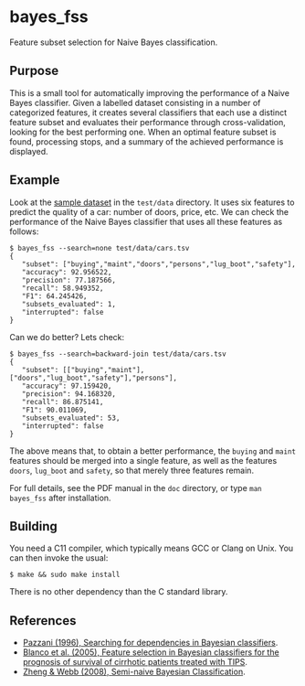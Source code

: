 # bayes_fss

Feature subset selection for Naive Bayes classification.


## Purpose

This is a small tool for automatically improving the performance of a Naive
Bayes classifier. Given a labelled dataset consisting in a number of categorized
features, it creates several classifiers that each use a distinct feature subset
and evaluates their performance through cross-validation, looking for the best
performing one. When an optimal feature subset is found, processing stops, and a
summary of the achieved performance is displayed.


## Example

Look at the [sample
dataset](https://github.com/michaelnmmeyer/bayes_fss/blob/master/test/data/cars.tsv)
in the `test/data` directory. It uses six features to predict the quality of a
car: number of doors, price, etc. We can check the performance of the Naive
Bayes classifier that uses all these features as follows: 

    $ bayes_fss --search=none test/data/cars.tsv
    {
       "subset": ["buying","maint","doors","persons","lug_boot","safety"],
       "accuracy": 92.956522,
       "precision": 77.187566,
       "recall": 58.949352,
       "F1": 64.245426,
       "subsets_evaluated": 1,
       "interrupted": false
    }

Can we do better? Lets check:

    $ bayes_fss --search=backward-join test/data/cars.tsv
    {
       "subset": [["buying","maint"],["doors","lug_boot","safety"],"persons"],
       "accuracy": 97.159420,
       "precision": 94.168320,
       "recall": 86.875141,
       "F1": 90.011069,
       "subsets_evaluated": 53,
       "interrupted": false
    }

The above means that, to obtain a better performance, the `buying` and `maint`
features should be merged into a single feature, as well as the features
`doors`, `lug_boot` and `safety`, so that merely three features remain.

For full details, see the PDF manual in the `doc` directory, or type `man
bayes_fss` after installation.

## Building

You need a C11 compiler, which typically means GCC or Clang on Unix. You can
then invoke the usual:

    $ make && sudo make install

There is no other dependency than the C standard library.

## References

* [Pazzani (1996), Searching for dependencies in Bayesian
  classifiers](http://www.cs.rutgers.edu/~pazzani/Publications/Pazzani-aistats96.pdf).
* [Blanco et al. (2005), Feature selection in Bayesian classifiers for the
  prognosis of survival of cirrhotic patients treated with
  TIPS](http://www.sciencedirect.com/science/article/pii/S153204640500047X).
* [Zheng & Webb (2008), Semi-naive Bayesian
  Classification](http://www.csse.monash.edu/~webb/Files/ZhengWebb08a.pdf).
